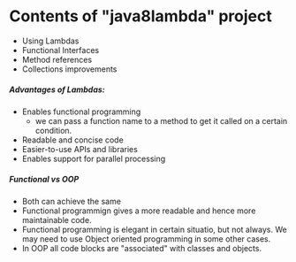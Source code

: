 # Contents of "java8lambda" project
* Using Lambdas
* Functional Interfaces
* Method references
* Collections improvements

##### Advantages of Lambdas:
* Enables functional programming
	* we can pass a function name to a method to get it called on a certain condition.
* Readable and concise code
* Easier-to-use APIs and libraries
* Enables support for parallel processing

##### Functional vs OOP
* Both can achieve the same
* Functional programmign gives a more readable and hence more maintainable code.
* Functional programming is elegant in certain situatio, but not always. We may need to use Object oriented programming in some other cases.
* In OOP all code blocks are "associated" with classes and objects.